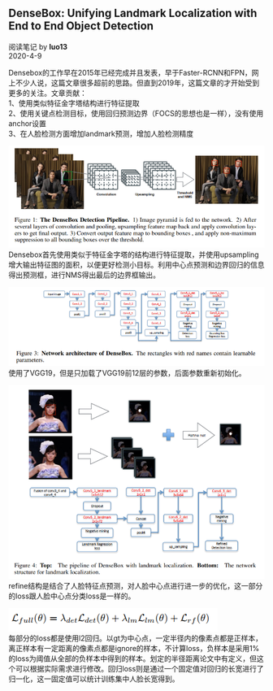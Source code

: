 ## DenseBox: Unifying Landmark Localization with End to End Object Detection
阅读笔记 by **luo13**  
2020-4-9  

Densebox的工作早在2015年已经完成并且发表，早于Faster-RCNN和FPN，网上不少人说，这篇文章很多超前的思路。但直到2019年，这篇文章的才开始受到更多的关注。文章贡献：  
1、使用类似特征金字塔结构进行特征提取  
2、使用关键点检测目标，使用回归预测边界（FOCS的思想也是一样），没有使用anchor设置  
3、在人脸检测方面增加landmark预测，增加人脸检测精度  

![流程图](../../../img/densebox/流程图.png)   
Densebox首先使用类似于特征金字塔的结构进行特征提取，并使用upsampling增大输出特征图的面积，以便更好检测小目标。利用中心点预测和边界回归的信息得出预测框，进行NMS得出最后的边界框输出。  

![网络结构](../../../img/densebox/网络结构.png)   
使用了VGG19，但是只加载了VGG19前12层的参数，后面参数重新初始化。   

![refine](../../../img/densebox/refine.png)   
refine结构是结合了人脸特征点预测，对人脸中心点进行进一步的优化，这一部分的loss跟人脸中心点分类loss是一样的。  

![total_loss](../../../img/densebox/total_loss.png)   
每部分的loss都是使用l2回归。以gt为中心点，一定半径内的像素点都是正样本，离正样本有一定距离的像素点都是ignore的样本，不计算loss，负样本是采用1%的loss为阈值从全部的负样本中得到的样本。划定的半径距离论文中有定义，但这个可以根据实际需求进行修改。回归loss则是通过一个固定值对回归的长宽进行了归一化，这一固定值可以统计训练集中人脸长宽得到。  


